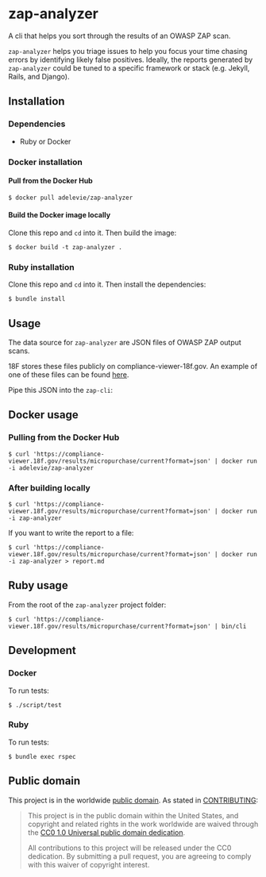 # zap-analyzer

A cli that helps you sort through the results of an OWASP ZAP scan.

`zap-analyzer` helps you triage issues to help you focus your time chasing errors by identifying likely false positives. Ideally, the reports generated by `zap-analyzer` could be tuned to a specific framework or stack (e.g. Jekyll, Rails, and Django).

## Installation

### Dependencies

- Ruby or Docker

### Docker installation

#### Pull from the Docker Hub

```
$ docker pull adelevie/zap-analyzer
```

#### Build the Docker image locally

Clone this repo and `cd` into it. Then build the image:

```
$ docker build -t zap-analyzer .
```

### Ruby installation

Clone this repo and `cd` into it. Then install the dependencies:

```
$ bundle install
```

## Usage

The data source for `zap-analyzer` are JSON files of OWASP ZAP output scans.

18F stores these files publicly on compliance-viewer-18f.gov. An example of one of these files can be found [here](https://compliance-viewer.18f.gov/results/micropurchase/current?format=json).

Pipe this JSON into the `zap-cli`:

## Docker usage

### Pulling from the Docker Hub

```
$ curl 'https://compliance-viewer.18f.gov/results/micropurchase/current?format=json' | docker run -i adelevie/zap-analyzer
```

### After building locally

```
$ curl 'https://compliance-viewer.18f.gov/results/micropurchase/current?format=json' | docker run -i zap-analyzer
```

If you want to write the report to a file:

```
$ curl 'https://compliance-viewer.18f.gov/results/micropurchase/current?format=json' | docker run -i zap-analyzer > report.md
```

## Ruby usage

From the root of the `zap-analyzer` project folder:

```
$ curl 'https://compliance-viewer.18f.gov/results/micropurchase/current?format=json' | bin/cli
```

## Development

### Docker

To run tests:

```
$ ./script/test
```

### Ruby

To run tests:

```
$ bundle exec rspec
```

## Public domain

This project is in the worldwide [public domain](LICENSE.md). As stated in [CONTRIBUTING](CONTRIBUTING.md):

> This project is in the public domain within the United States, and copyright and related rights in the work worldwide are waived through the [CC0 1.0 Universal public domain dedication](https://creativecommons.org/publicdomain/zero/1.0/).
>
> All contributions to this project will be released under the CC0 dedication. By submitting a pull request, you are agreeing to comply with this waiver of copyright interest.
